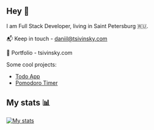 ## Hey 👋

I am Full Stack Developer, living in Saint Petersburg :ru:.

:mailbox_with_mail: Keep in touch - daniil@tsivinsky.com

:rocket: Portfolio - tsivinsky.com

Some cool projects:
- [Todo App](https://todo.tsivinsky.com)
- [Pomodoro Timer](https://pomo.tsivinsky.com)

## My stats 📊

[![My stats](https://github-readme-stats.vercel.app/api?username=tsivinsky)](https://github.com/anuraghazra/github-readme-stats)
